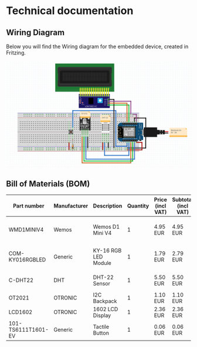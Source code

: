 # Technical documentation

## Wiring Diagram

Below you will find the Wiring diagram for the embedded device, created in Fritzing.

![Fritzing Wiring Diagram](../assets/Fritzing_canal_house.png)

## Bill of Materials (BOM)

| Part number | Manufacturer | Description               | Quantity | Price (incl VAT) | Subtotal (incl VAT) | Example URL |
|------------|--------------|---------------------------|----------|------------------|--------------------|------------|
| WMD1MINIV4    | Wemos | Wemos D1 Mini V4           | 1        | 4.95 EUR         | 4.95 EUR           | [Hobby electronica wemos d1 mini v4](https://www.hobbyelectronica.nl/product/d1-mini-usb-c-v4/) |
| COM-KY016RGBLED    | Generic      | KY-16 RGB LED Module      | 1        | 1.79 EUR         | 2.79 EUR           | [Tec voordeel ky-016 rgb led](https://tecvoordeel.nl/product/rgb-led-module/) |
| C-DHT22  | DHT | DHT-22 Sensor | 1        | 5.50 EUR         | 5.50 EUR           | [Tinytronic dht-22 sensor](https://www.tinytronics.nl/shop/nl/sensoren/lucht/vochtigheid/dht22-thermometer-temperatuur-en-vochtigheids-sensor) |
| OT2021 | OTRONIC | I2C Backpack | 1        | 1.10 EUR         | 1.10 EUR           | [Otronic i2c backpack](https://www.otronic.nl/nl/lcd-1602-2004-i2c-adapter.html) |
| LCD1602 | OTRONIC | 1602 LCD Display | 1        | 2.36 EUR         | 2.36 EUR           | [Otronic 1602 lcd](https://www.otronic.nl/nl/1602-lcd-groen-geel-met-backlight.html) |
| 101-TS6111T1601-EV| Generic | Tactile Button            | 1        | 0.06 EUR         | 0.06 EUR           | [Hackerstore tactile button](https://www.hackerstore.nl/Artikel/177) |

